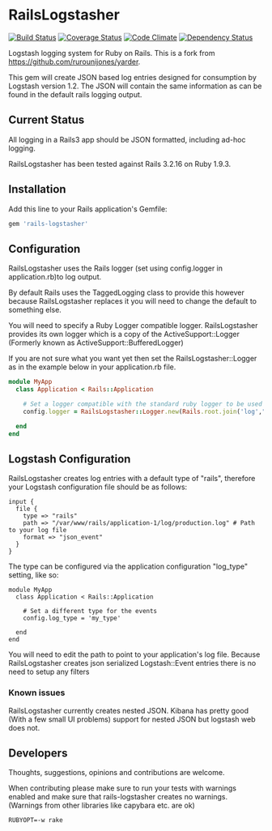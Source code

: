 # RailsLogstasher

[![Build Status](https://secure.travis-ci.org/capriza/rails-logstasher.png)](http://travis-ci.org/capriza/rails-logstasher)
[![Coverage Status](https://coveralls.io/repos/capriza/rails-logstasher/badge.png?branch=master)](https://coveralls.io/r/capriza/rails-logstasher)
[![Code Climate](https://codeclimate.com/github/capriza/rails-logstasher.png)](https://codeclimate.com/github/capriza/rails-logstasher)
[![Dependency Status](https://gemnasium.com/capriza/rails-logstasher.png)](https://gemnasium.com/capriza/rails-logstasher)

Logstash logging system for Ruby on Rails.
This is a fork from https://github.com/rurounijones/yarder.

This gem will create JSON based log entries designed for consumption by Logstash version 1.2.
The JSON will contain the same information as can be found in the default rails logging output.

## Current Status

All logging in a Rails3 app should be JSON formatted, including ad-hoc logging.

RailsLogstasher has been tested against Rails 3.2.16 on Ruby 1.9.3.

## Installation

Add this line to your Rails application's Gemfile:

```ruby
gem 'rails-logstasher'
```

## Configuration

RailsLogstasher uses the Rails logger (set using config.logger in application.rb)to log output.

By default Rails uses the TaggedLogging class to provide this however because RailsLogstasher
replaces it you will need to change the default to something else.

You will need to specify a Ruby Logger compatible logger. RailsLogstasher provides its own
logger which is a copy of the ActiveSupport::Logger (Formerly known as
ActiveSupport::BufferedLogger)

If you are not sure what you want yet then set the RailsLogstasher::Logger as in the example
below in your application.rb file.

```ruby
module MyApp
  class Application < Rails::Application

    # Set a logger compatible with the standard ruby logger to be used by RailsLogstasher
    config.logger = RailsLogstasher::Logger.new(Rails.root.join('log',"#{Rails.env}.log").to_s)

  end
end
```

## Logstash Configuration

RailsLogstasher creates log entries with a default type of "rails", therefore your Logstash
configuration file should be as follows:

```
input {
  file {
    type => "rails"
    path => "/var/www/rails/application-1/log/production.log" # Path to your log file
    format => "json_event"
  }
}
```

The type can be configured via the application configuration "log_type" setting, like so:

```
module MyApp
  class Application < Rails::Application

    # Set a different type for the events
    config.log_type = 'my_type'

  end
end
```

You will need to edit the path to point to your application's log file. Because RailsLogstasher creates json
serialized Logstash::Event entries there is no need to setup any filters

### Known issues

RailsLogstasher currently creates nested JSON. Kibana has pretty good (With a few small UI problems) support
for nested JSON but logstash web does not.

## Developers

Thoughts, suggestions, opinions and contributions are welcome. 

When contributing please make sure to run your tests with warnings enabled and make sure that
rails-logstasher creates no warnings. (Warnings from other libraries like capybara etc. are ok)

```
RUBYOPT=-w rake
```


